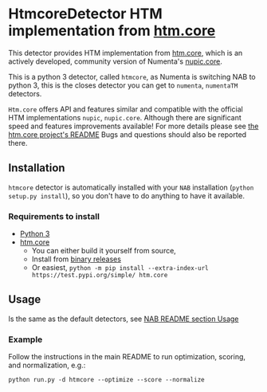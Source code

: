 # HtmcoreDetector HTM implementation from [htm.core](https://github.com/htm-community/htm.core/)

This detector provides HTM implementation from [htm.core](https://github.com/htm-community/htm.core/),
which is an actively developed, community version of Numenta's [nupic.core](https://github.com/numenta/nupic.core). 

This is a python 3 detector, called `htmcore`, as Numenta is switching NAB to python 3, this is the closes detector you can get to 
`numenta`, `numentaTM` detectors. 

`Htm.core` offers API and features similar and compatible with the official HTM implementations `nupic`, `nupic.core`. Although there
are significant speed and features improvements available! For more details please see [the htm.core project's README](https://github.com/htm-community/htm.core/blob/master/README.md)
Bugs and questions should also be reported there. 

## Installation

`htmcore` detector is automatically installed with your `NAB` installation (`python setup.py install`),
so you don't have to do anything to have it available. 

### Requirements to install

- [Python 3](https://www.python.org/download/)
- [htm.core](https://github.com/htm-community/htm.core)
    - You can either build it yourself from source, 
    - Install from [binary releases](https://github.com/htm-community/htm.core/releases)
    - Or easiest, `python -m pip install --extra-index-url https://test.pypi.org/simple/ htm.core`

## Usage

Is the same as the default detectors, see [NAB README section Usage](https://github.com/htm-community/NAB/blob/master/README.md#usage)

### Example
Follow the instructions in the main README to run optimization, scoring, and normalization, e.g.:

`python run.py -d htmcore --optimize --score --normalize`

